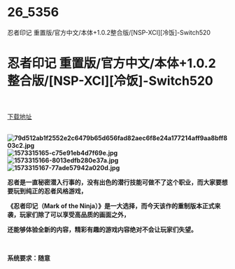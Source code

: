 # 26_5356
忍者印记 重置版/官方中文/本体+1.0.2整合版/[NSP-XCI][冷饭]-Switch520
# 忍者印记 重置版/官方中文/本体+1.0.2整合版/[NSP-XCI][冷饭]-Switch520
 <br/></br>
[下载地址](https://www.switch520.cc/article/5356 "下载地址")
<br/></br>

<p><strong><img title="79d512ab1f2552e2c6479b65d656fad82aec6f8e24a177214aff9aa8bff803c2.jpg" src="https://www.switch520.cc/muke_img/2021_11_29_ce23b2a708fea.jpg" alt="79d512ab1f2552e2c6479b65d656fad82aec6f8e24a177214aff9aa8bff803c2.jpg"></strong><br>
<strong><img title="1573315165-c75e91eb4d7f69e.jpg" src="https://www.switch520.cc/muke_img/2021_11_29_6a0775bbb105a.jpg" alt="1573315165-c75e91eb4d7f69e.jpg"></strong><br>
<strong><img title="1573315166-8013edfb280e37a.jpg" src="https://www.switch520.cc/muke_img/2021_11_29_f4c958c6d8683.jpg" alt="1573315166-8013edfb280e37a.jpg"></strong><br>
<strong><img title="1573315167-77ade57942a020d.jpg" src="https://www.switch520.cc/muke_img/2021_11_29_1ac6140dad591.jpg" alt="1573315167-77ade57942a020d.jpg"></strong></p>
<p><strong>忍者是一直秘密潜入行事的，没有出色的潜行技能可做不了这个职业，而大家要想要玩到纯正的忍者风格游戏，</strong></p>
<p><strong>《忍者印记（Mark of the Ninja）》是一大选择，而今天该作的重制版本正式来袭，玩家们除了可以享受高品质的画面之外，</strong></p>
<p><strong>还能够体验全新的内容，精彩有趣的游戏内容绝对不会让玩家们失望。</strong></p>
<p>&nbsp;</p>
<p><strong>系统要求：随意</strong></p>



